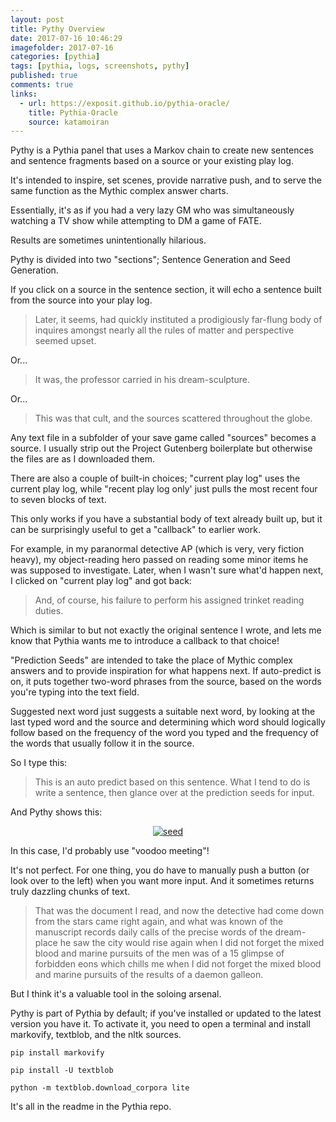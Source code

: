 ```yaml
---
layout: post
title: Pythy Overview
date: 2017-07-16 10:46:29
imagefolder: 2017-07-16
categories: [pythia]
tags: [pythia, logs, screenshots, pythy]
published: true
comments: true
links:
  - url: https://exposit.github.io/pythia-oracle/
    title: Pythia-Oracle
    source: katamoiran
---
```


Pythy is a Pythia panel that uses a Markov chain to create new sentences and sentence fragments based on a source or your existing play log.

It's intended to inspire, set scenes, provide narrative push, and to serve the same function as the Mythic complex answer charts.

Essentially, it's as if you had a very lazy GM who was simultaneously watching a TV show while attempting to DM a game of FATE.

Results are sometimes unintentionally hilarious.

<!--more-->

Pythy is divided into two "sections"; Sentence Generation and Seed Generation.

If you click on a source in the sentence section, it will echo a sentence built from the source into your play log.

> Later, it seems, had quickly instituted a prodigiously far-flung body of inquires amongst nearly all the rules of matter and perspective seemed upset.

Or...

> It was, the professor carried in his dream-sculpture.

Or...

> This was that cult, and the sources scattered throughout the globe.

Any text file in a subfolder of your save game called "sources" becomes a source. I usually strip out the Project Gutenberg boilerplate but otherwise the files are as I downloaded them.

There are also a couple of built-in choices; "current play log" uses the current play log, while "recent play log only' just pulls the most recent four to seven blocks of text.

This only works if you have a substantial body of text already built up, but it can be surprisingly useful to get a "callback" to earlier work.

For example, in my paranormal detective AP (which is very, very fiction heavy), my object-reading hero passed on reading some minor items he was supposed to investigate. Later, when I wasn't sure what'd happen next, I clicked on "current play log" and got back:

> And, of course, his failure to perform his assigned trinket reading duties.

Which is similar to but not exactly the original sentence I wrote, and lets me know that Pythia wants me to introduce a callback to that choice!

"Prediction Seeds" are intended to take the place of Mythic complex answers and to provide inspiration for what happens next. If auto-predict is on, it puts together two-word phrases from the source, based on the words you're typing into the text field.

Suggested next word just suggests a suitable next word, by looking at the last typed word and the source and determining which word should logically follow based on the frequency of the word you typed and the frequency of the words that usually follow it in the source.

So I type this:

> This is an auto predict based on this sentence. What I tend to do is write a sentence, then glance over at the prediction seeds for input.

And Pythy shows this:

<center>
<a href="{{ site.baseurl }}/img/posts/{{page.imagefolder}}/seed.png" target="new">
<img src="{{ site.baseurl }}/img/posts/{{page.imagefolder}}/seed.png" alt="seed">
</a><br>
</center>

In this case, I'd probably use "voodoo meeting"!

It's not perfect. For one thing, you do have to manually push a button (or look over to the left) when you want more input. And it sometimes returns truly dazzling chunks of text.

> That was the document I read, and now the detective had come down from the stars came right again, and what was known of the manuscript records daily calls of the precise words of the dream-place he saw the city would rise again when I did not forget the mixed blood and marine pursuits of the men was of a 15 glimpse of forbidden eons which chills me when I did not forget the mixed blood and marine pursuits of the results of a daemon galleon.

But I think it's a valuable tool in the soloing arsenal.

Pythy is part of Pythia by default; if you've installed or updated to the latest version you have it. To activate it, you need to open a terminal and install markovify, textblob, and the nltk sources.

```SHELL
pip install markovify

pip install -U textblob

python -m textblob.download_corpora lite
```

It's all in the readme in the Pythia repo.
